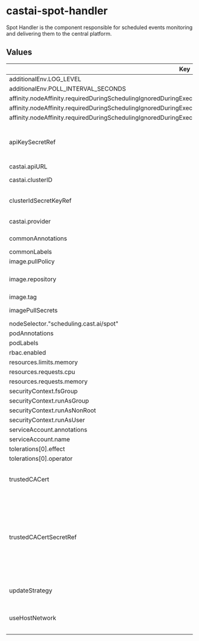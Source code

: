 # castai-spot-handler

Spot Handler is the component responsible for scheduled events monitoring and delivering them to the central platform.

## Values

| Key | Type | Default | Description |
|-----|------|---------|-------------|
| additionalEnv.LOG_LEVEL | string | `"5"` |  |
| additionalEnv.POLL_INTERVAL_SECONDS | string | `"3"` |  |
| affinity.nodeAffinity.requiredDuringSchedulingIgnoredDuringExecution.nodeSelectorTerms[0].matchExpressions[0].key | string | `"kubernetes.io/os"` |  |
| affinity.nodeAffinity.requiredDuringSchedulingIgnoredDuringExecution.nodeSelectorTerms[0].matchExpressions[0].operator | string | `"NotIn"` |  |
| affinity.nodeAffinity.requiredDuringSchedulingIgnoredDuringExecution.nodeSelectorTerms[0].matchExpressions[0].values[0] | string | `"windows"` |  |
| apiKeySecretRef | string | `""` | Name of secret with Token to be used for authorizing access to the API The referenced secret must provide the token in .data["API_KEY"] |
| castai.apiURL | string | `"https://api.cast.ai"` | CASTAI public api url. |
| castai.clusterID | string | `""` | CASTAI Cluster unique identifier. |
| clusterIdSecretKeyRef | string | `""` | Name of secret with Cluster ID to be used as CASTAI Cluster unique identifier 
| castai.provider | string | `""` | Cloud provider (azure, gcp, aws). |
| commonAnnotations | object | `{}` | Annotations to add to all resources. |
| commonLabels | object | `{}` | Labels to add to all resources. |
| image.pullPolicy | string | `"IfNotPresent"` |  |
| image.repository | string | `"us-docker.pkg.dev/castai-hub/library/spot-handler"` |  |
| image.tag | string | `""` |  |
| imagePullSecrets | object | `{}` | what secret should be used for pulling the image |
| nodeSelector."scheduling.cast.ai/spot" | string | `"true"` |  |
| podAnnotations | object | `{}` |  |
| podLabels | object | `{}` |  |
| rbac.enabled | bool | `true` |  |
| resources.limits.memory | string | `"25Mi"` |  |
| resources.requests.cpu | string | `"20m"` |  |
| resources.requests.memory | string | `"25Mi"` |  |
| securityContext.fsGroup | int | `1003` |  |
| securityContext.runAsGroup | int | `1003` |  |
| securityContext.runAsNonRoot | bool | `true` |  |
| securityContext.runAsUser | int | `1003` |  |
| serviceAccount.annotations | object | `{}` |  |
| serviceAccount.name | string | `"castai-spot-handler"` |  |
| tolerations[0].effect | string | `"NoSchedule"` |  |
| tolerations[0].operator | string | `"Exists"` |  |
| trustedCACert | string | `""` | CA certificate to add to the set of root certificate authorities that the client will use when verifying server certificates. |
| trustedCACertSecretRef | string | `""` | Name of secret with CA certificate to be added to the set of root certificate authorities that the client will use when verifying server certificates. trustedCACert and trustedCACertSecretRef are mutually exclusive. The referenced secret must provide the certificate in .data["TLS_CA_CERT_FILE"]. |
| updateStrategy | object | `{}` | Controls `daemonset.spec.updateStrategy` field. |
| useHostNetwork | bool | `true` | Host network is used to access instance metadata endpoints which are not always available from pod network. |